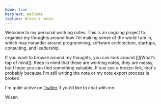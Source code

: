 ```yaml
---
home: true
heroText: Welcome
tagline: Wisen's notes
---
```


Welcome to my personal working notes. This is an ongoing project to organise my thoughts around how I'm making sense of the world I am in, which may meander around programming, software architecture, startups, consulting, and leadership.

If you want to browse around my thoughts, you can look around [[§What's top of mind]]. Keep in mind that these are working notes, they are messy, but I hope you can find something valuable. If you see a broken link, that's probably because I'm still writing the note or my note export process is broken.

I'm quite active on [Twitter](https://twitter.com/ceilfors) if you'd like to chat with me.

Wisen
